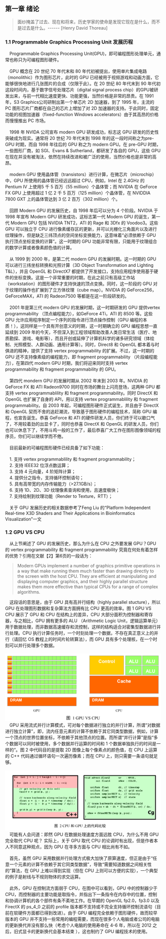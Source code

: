 ## 第一章  绪论

> 面纱掩盖了过去、现在和将来，历史学家的使命是发现它现在是什么，而不是过去是什么。------ [Henry David Thoreau]
                                         
### 1.1 Programmable Graphics Processing Unit 发展历程

&#x2003;Programmable Graphics Processing Unit(GPU)，即可编程图形处理单元，通常也称只为可编程图形硬件。
<br>
<br>
&#x2003;GPU 概念在 20 世纪 70 年代末和 80 年代初被提出，使用单片集成电路（monolithic）作为图形芯片，此时的 GPU 已经被用于视频游戏和动画方面，它能够很快地进行几张图片的合成（仅限于此）。在 20 世纪 80 年代末到 90 年代初这段时间内，基于数字信号处理芯片（digital signal process chip）的GPU被研发出来，与前一代相比速度更快、功能更强，当然价格是非常的昂贵。在 1991 年，S3 Graphics公司研制出第一个单芯片 2D 加速器，到了 1995 年，主流的 PC 图形芯片厂商都在自己的芯片上增加了对 2D 加速器的支持。于此同时，固定功能的视图加速器（fixed-function Windows accelerators）由于其高昂的价格而慢慢推出 PC 市场。
<br><br>
&#x2003;1998 年 NVIDA 公司宣布 modern GPU 研发成功，标志这 GPU 研发的历史性突破成为现实。通常将 20 世纪 70 年代末到 1998 年的这一段时间称之为pre-GPU 时期，而自 1998 年往后的 GPU 称之为 modern GPU。在 pre-GPU 时期，一些图形厂商，如 SGI、Evans & Sutherland，都研发了各自的 GPU，这些 GPU 在现在并没有被淘汰，依然在持续改进和被广泛的使用，当然价格也是非常的高昂。
<br><br>
&#x2003;modern GPU 使用晶体管（transistors）进行计算，在微芯片（microchip）中，GPU 所使用的晶体管已经远远超过 CPU，例如，Intel 在 2.4GHz 的 Pentium IV 上使用5 千 5 百万（55 million）个晶体管；而 NVIDIA 在 GeForce FX GPU 上使用超过 1 亿 2 千 5 百万（125 million）个晶体管，在 NVIDDIA 7800 GXT 上的晶体管达到 3 亿 2 百万（302 million）个。
<br><br>
&#x2003;回顾 Modern GPU 的发展历史，自 1998 年后可以分为 4 个阶段。NVIDIA 于 1998 年宣布 Modern GPU 研发成功，这标志第一代 Modern GPU 的诞生，第一代 Modern GPU 包括 NVIDIA TNT2，ATI 的 Rage 和 3Dfx 的 Voodoo3。这些 GPU 可以独立于 CPU 进行像素缓存区的更新，并可以光栅化三角面片以及进行纹理操作，但是缺乏三纬顶点的空间坐标变换能力，这意味着“必须依赖于 GPU 执行顶点坐标变换的计算”。这一时期的 GPU 功能非常有限，只能用于纹理组合的数学计算或者像素颜色值的计算。
<br><br>
&#x2003;从 1999 到 2000 年，是第二代 modern GPU 的发展时期。这一时期的 GPU 可以进行三纬坐标转换和光照计算（3D Object Transformation and Lighting T&L），并且 OpenGL 和 DirectX7 都提供了开发接口，支持应用程序使用基于硬件的坐标变换。这是一个非常重要的时期，在此之前只有高级工作站（workstation）的图形硬件才支持快速的顶点变换。同时，这一阶段的 GPU 对于纹理的操作也扩展到了立方体纹理（cube map）。NVIDIA 的 GeForce256，GeForceMAX，ATI 的 Radeon7500 等都是在这一阶段研发的。
<br><br>
&#x2003;2001 年是第三代 modern GPU 的发展时期，这一时期研发的 GPU 提供vertex programmability （顶点编程能力），如GeForce 4Ti，ATI 的 8500 等。这些 GPU 允许应用程序制定一个序列的指令进行顶点操作控制（GPU 编程的本质！），这同样是一个具有开创意义的时期，这一时期确立的 GPU 编程思想一直延续到 2009 年的今天，不但深入到工程领域帮助改善人类日常生活（医疗、地质勘探、游戏、电影等），而且开创或延伸了计算机科学的诸多研究领域（体绘制、光照模型、人群动画、通用计算等）。同时，Direct8 和 OpenGL 都本着与时俱进的精神，提供了支持 vertex programmability 的扩展。不过，这一时期的 GPU 还不支持像素级的编程能力，即 fragment programmability （片段编程能力），在第四代 modern GPU 时期，我们将迎来同时支持 vertex programmability 和 fragment programmability 的 GPU。
<br><br>
&#x2003;第四代 mondern GPU 的发展时期从 2002 年末到 2003 年。NVIDIA 的 GeForce FX 和 ATI Radeon9700 同时在市场的舞台上闪亮登场，这两种 GPU 都支持 vertex programmablility 和 fragment programmability。同时 DirectX 和 OpenGL 也扩展了自身的 API，用以支持 vertex programmablility 和 fragment programmability。自 2003 年起，可编程图形硬件正式诞生，并且由于 DirectX 和 OpenGL 契而不舍的追赶潮流，导致基于图形硬件的编程技术，简称 GPU 编程，也宣告诞生。恭喜 GeForce 和 ATI 的硬件研发人员，你们终于可以歇口气了，不用较着劲的出显卡了，同时也恭喜 DirectX 和 OpenGL 的研发人员，你们也可以休息下了，不用斗鸡一般的工作了，最后恭喜广大工作在图形图像领域的程序员，你们可以继续学而不倦。
<br><br>
&#x2003;目前最新的可编程图形硬件已经具备了如下功能：
<br><br>
&#x2003;1. 支持 vertex programmablility 和 fragment programmability；
<br>
&#x2003;2. 支持 IEEE32 位浮点数运算；
<br>
&#x2003;3. 支持 4 元向量，4 阶矩阵计算；
<br>
&#x2003;4. 提供分之指令，支持循环控制语句；
<br>
&#x2003;5. 具有高带宽的内存传输能力（>27.1GB/s）；
<br>
&#x2003;6. 支持 1D、2D、3D 纹理像素查询和使用，且速度极快；
<br>
&#x2003;7. 支持绘制到纹理功能（Render to Texture，RTT）；
<br><br>
&#x2003;关于 GPU 发展历史的相关数据参考了Feng Liu 的“Platform Independent Real-time X3D Shaders and Their Applications in Bioinformatics Visualization”一文

### 1.2 GPU VS CPU

&#x2003;从上节阐述了 GPU 的发展历史，那么为什么在 CPU 之外要发展 GPU？GPU 的 vertex programmability 和 fragment programmability 究竟在何处有着怎样的优势？引用在文献【2】第6页的一段话为：
<br>
> Modern GPUs implement a number of graphics primitive operations in a way that make running them much faster than drawing directly to the screen with the host CPU. They are efficient at manipulating and displaying computer graphics, and their highly parallel structure makes them more effective than typical CPUs for a range of complex algorithms.

&#x2003;这段话的意思是，由于 GPU 具有高并行结构（highly parallel stucture），所以 GPU 在处理图形数据和复杂算法方面拥有比 CPU 更高的效率。图 1 GPU VS CPU 展示了 GPU 和 CPU 在结构上的差异，CPU 大部分面积为控制器和寄存器，与之相比，GPU 拥有更多的 ALU （Arithmetic Logic Unit，逻辑运算单元）用于数据处理，而非数据高速缓存和流控制，这样的结构适合对密集型数据进行并行处理。CPU 执行计算任务时，一个时刻处理一个数据，不存在真正意义上的并行（请回忆 OS 教程上的时间片轮转算法），而 GPU 具有多个处理核，在一个时刻可以并行处理多个数据。
<br><br>
![](res/图1.png)
&#x2003;GPU 采用流式并行计算模式，可对每个数据进行独立的并行计算，所谓“对数据进行独立计算”，即，流内任意元素的计算不依赖于其它同类型数据，例如，计算一个顶点的世界位置坐标，不依赖于其他顶点的位置。而所谓“并行计算”是指“多个数据可以同时被使用，多个数据并行运算的时间和 1 个数据单独执行的时间是一样的“。图 2 中代码目的是提取 2D 图像上每个像素点的颜色值，在 CPU 上运算的 C++ 代码通过循环语句一次遍历像素；而在 CPU 上，则只需要一条语句就足够。
<br><br>
![](res/图2.png)
&#x2003;可能有人会问道：即然 GPU 在数据处理速度方面远胜 CPU，为什么不用 GPU 完全取代 CPU 呢？ 实际上，关于 GPU 取代 CPU 的论调时有出现，但是作者本人不同意这种观点，因为 GPU 在寻多方面与 CPU 相比尚有不如。
<br><br>
&#x2003;首先，虽然 GPU 采用数据并行处理方式极大加快了原算速度，但正是由于“任意一个元素的计算不依赖于其它同类型数据”，导致“需要知道数据之间相关性的”算法，在 GPU 上难以得到实现（但在 CPU 上则可以方便的实现），一个典型的例子是射线与不规则物体的求交运算。
<br><br>
&#x2003;此外，GPU 在控制流方面弱于 CPU，在图中可以看到，GPU 中的控制器少于 CPU，而控制器的主要功能是取指令，并指出下一条指令在内存中的位置，控制和协调计算机的各个部件有条不紊地工作。在早期的 OpenGL fp2.0，fp3.0 以及 FirectX 的 ps_4_0 之前的 profile 版本都不支持或不完全支持循环控制流语句（目前在软硬件方面都已得到改进）。由于 GPU 编程完全依赖于图形硬件，故而较早版本的 GPU 并不支持一些常用的编程需要，而现在很多个人电脑或者公司的电脑的更新换代并没有那么快（考虑个人电脑的使用寿命在 4-6 年，所以在 2012 之后，旧式显卡的更新换代会基本结束 ），这也制约了 GPU 编程技术的使用。
<br><br>
&#x2003;
